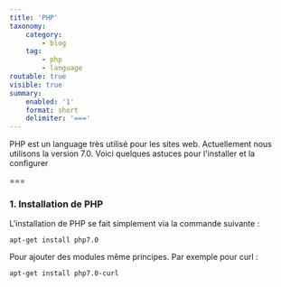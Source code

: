 ```yaml
---
title: 'PHP'
taxonomy:
    category:
        - blog
    tag:
        - php
        - language
routable: true
visible: true
summary:
    enabled: '1'
    format: short
    delimiter: '==='
---
```


PHP est un language très utilisé pour les sites web. Actuellement nous utilisons la version 7.0. Voici quelques astuces pour l'installer et la configurer

===

### 1. Installation de PHP

L'installation de PHP se fait simplement via la commande suivante :

```shell
apt-get install php7.0
```

Pour ajouter des modules même principes. Par exemple pour curl :

```shell
apt-get install php7.0-curl
```

